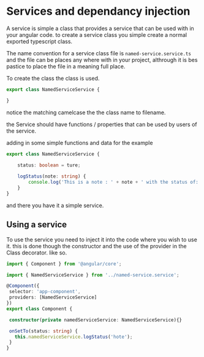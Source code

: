 # Services and dependancy injection
A service is simple a class that provides a service that can be used with in your
angular code. to create a service class you simple create a normal exported typescript class.

The name convention for a service class file is `named-service.service.ts` and the file can be 
places any where with in your project, althrough it is bes pastice to place the file in a meaning 
full place. 

To create the class the class is used.
```typescript
export class NamedServiceService {

}
```
notice the matching camelcase the the class name to filename.

the Service should have functions / properties  that can be used by users of the service.

adding in some simple functions and data for the example

```typescript
export class NamedServiceService {
    
    status: boolean = ture;

    logStatus(note: string) {
        console.log('This is a note : ' + note + ' with the status of: ' + this.status);
    }
}
```
 and there you have it a simple service.

 ## Using a service

 To use the service you need to inject it into the code where you wish to use it. this is done though the constructor and the use of the provider in the Class decorator. like so.

 ```typescript
 import { Component } from '@angular/core';

import { NamedServiceService } from '../named-service.service';

@Component({
  selector: 'app-component',
  providers: [NamedServiceService]
})
export class Component {
 
  constructor(private namedServiceService: NamedServiceService){}

  onSetTo(status: string) {
    this.namedServiceService.logStatus('hote');
  }
}

```

